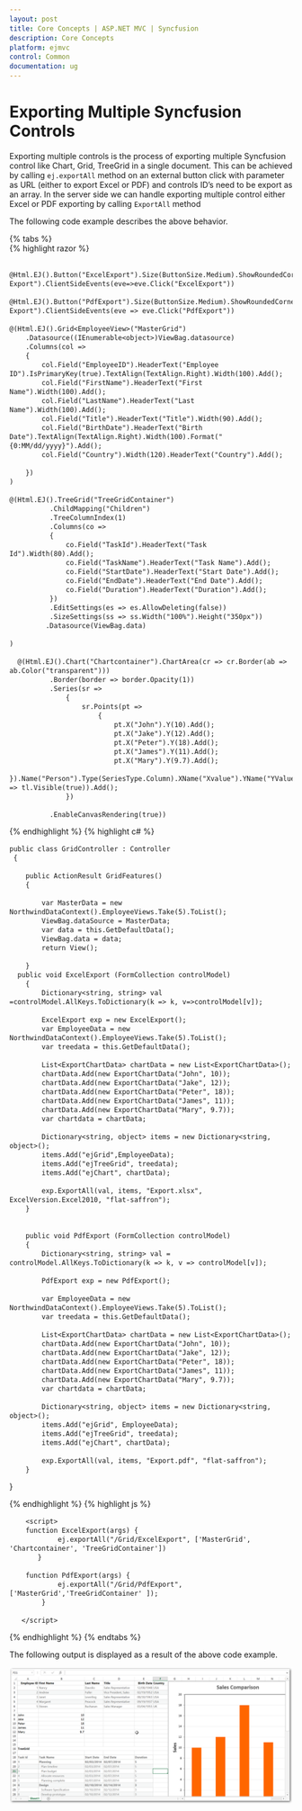 ```yaml
---
layout: post
title: Core Concepts | ASP.NET MVC | Syncfusion
description: Core Concepts 
platform: ejmvc
control: Common 
documentation: ug
---
```

#  Exporting Multiple Syncfusion Controls


Exporting multiple controls is the process of exporting multiple Syncfusion control like Chart, Grid, TreeGrid in a single document. 
This can be achieved by calling `ej.exportAll` method on an external button click with parameter as URL (either to export Excel or PDF) and controls ID’s need to be export as an array.  In the server side we can handle exporting multiple control either Excel or PDF exporting by calling `ExportAll` method

The following code example describes the above behavior.
 
{% tabs %}  
{% highlight razor %} 

          @Html.EJ().Button("ExcelExport").Size(ButtonSize.Medium).ShowRoundedCorner(true).Text("Excel Export").ClientSideEvents(eve=>eve.Click("ExcelExport"))

    @Html.EJ().Button("PdfExport").Size(ButtonSize.Medium).ShowRoundedCorner(true).Text("Pdf Export").ClientSideEvents(eve => eve.Click("PdfExport"))

    @(Html.EJ().Grid<EmployeeView>("MasterGrid")
        .Datasource((IEnumerable<object>)ViewBag.datasource)
        .Columns(col =>
        {
            col.Field("EmployeeID").HeaderText("Employee ID").IsPrimaryKey(true).TextAlign(TextAlign.Right).Width(100).Add();
            col.Field("FirstName").HeaderText("First Name").Width(100).Add();
            col.Field("LastName").HeaderText("Last Name").Width(100).Add();
            col.Field("Title").HeaderText("Title").Width(90).Add();
            col.Field("BirthDate").HeaderText("Birth Date").TextAlign(TextAlign.Right).Width(100).Format("{0:MM/dd/yyyy}").Add();
            col.Field("Country").Width(120).HeaderText("Country").Add();

        })
    )

    @(Html.EJ().TreeGrid("TreeGridContainer")
              .ChildMapping("Children")
              .TreeColumnIndex(1)
              .Columns(co =>
              {
                  co.Field("TaskId").HeaderText("Task Id").Width(80).Add();
                  co.Field("TaskName").HeaderText("Task Name").Add();
                  co.Field("StartDate").HeaderText("Start Date").Add();
                  co.Field("EndDate").HeaderText("End Date").Add();
                  co.Field("Duration").HeaderText("Duration").Add();
              })
              .EditSettings(es => es.AllowDeleting(false))
              .SizeSettings(ss => ss.Width("100%").Height("350px"))
             .Datasource(ViewBag.data)

    )
    
      @(Html.EJ().Chart("Chartcontainer").ChartArea(cr => cr.Border(ab => ab.Color("transparent")))
              .Border(border => border.Opacity(1))
              .Series(sr =>
                  {
                      sr.Points(pt =>
                          {
                              pt.X("John").Y(10).Add();
                              pt.X("Jake").Y(12).Add();
                              pt.X("Peter").Y(18).Add();
                              pt.X("James").Y(11).Add();
                              pt.X("Mary").Y(9.7).Add();
                          }).Name("Person").Type(SeriesType.Column).XName("Xvalue").YName("YValue1").EnableAnimation(true).Tooltip(tl => tl.Visible(true)).Add();
                  })
              
              .EnableCanvasRendering(true))

{% endhighlight  %}
{% highlight c# %}
    
    public class GridController : Controller
     {
               
        public ActionResult GridFeatures()
        {

            var MasterData = new NorthwindDataContext().EmployeeViews.Take(5).ToList();
            ViewBag.dataSource = MasterData;
            var data = this.GetDefaultData();
            ViewBag.data = data;
            return View();
            
        }
      public void ExcelExport (FormCollection controlModel)
        {
            Dictionary<string, string> val =controlModel.AllKeys.ToDictionary(k => k, v=>controlModel[v]);

            ExcelExport exp = new ExcelExport();
            var EmployeeData = new NorthwindDataContext().EmployeeViews.Take(5).ToList();
            var treedata = this.GetDefaultData();

            List<ExportChartData> chartData = new List<ExportChartData>();
            chartData.Add(new ExportChartData("John", 10));
            chartData.Add(new ExportChartData("Jake", 12));
            chartData.Add(new ExportChartData("Peter", 18));
            chartData.Add(new ExportChartData("James", 11));
            chartData.Add(new ExportChartData("Mary", 9.7));
            var chartdata = chartData;
            
            Dictionary<string, object> items = new Dictionary<string, object>();
            items.Add("ejGrid",EmployeeData);
            items.Add("ejTreeGrid", treedata);
            items.Add("ejChart", chartData);
            
            exp.ExportAll(val, items, "Export.xlsx", ExcelVersion.Excel2010, "flat-saffron");
        }

      
        public void PdfExport (FormCollection controlModel)
        {
            Dictionary<string, string> val = controlModel.AllKeys.ToDictionary(k => k, v => controlModel[v]);

            PdfExport exp = new PdfExport();

            var EmployeeData = new NorthwindDataContext().EmployeeViews.Take(5).ToList();
            var treedata = this.GetDefaultData();

            List<ExportChartData> chartData = new List<ExportChartData>();
            chartData.Add(new ExportChartData("John", 10));
            chartData.Add(new ExportChartData("Jake", 12));
            chartData.Add(new ExportChartData("Peter", 18));
            chartData.Add(new ExportChartData("James", 11));
            chartData.Add(new ExportChartData("Mary", 9.7));
            var chartdata = chartData;

            Dictionary<string, object> items = new Dictionary<string, object>();
            items.Add("ejGrid", EmployeeData);
            items.Add("ejTreeGrid", treedata);
            items.Add("ejChart", chartData);

            exp.ExportAll(val, items, "Export.pdf", "flat-saffron");
        }
   }

{% endhighlight  %}
{% highlight js %}

        <script>
        function ExcelExport(args) {
                ej.exportAll("/Grid/ExcelExport", ['MasterGrid', 'Chartcontainer', 'TreeGridContainer'])
           }
            
        function PdfExport(args) {
                ej.exportAll("/Grid/PdfExport", ['MasterGrid','TreeGridContainer' ]);
            }

       </script>
{% endhighlight  %}
{% endtabs %}  

The following output is displayed as a result of the above code example.

 ![](Exporting-Controls_images/Exporting-Controls_img1.png)
   